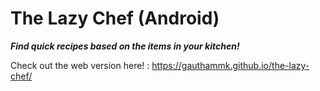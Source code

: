 # The Lazy Chef (Android)

**_Find quick recipes based on the items in your kitchen!_**

Check out the web version here! : https://gauthammk.github.io/the-lazy-chef/
